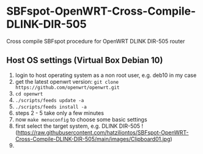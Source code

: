 # SBFspot-OpenWRT-Cross-Compile-DLINK-DIR-505
Cross compile SBFspot procedure for OpenWRT DLINK DIR-505 router

## Host OS settings (Virtual Box Debian 10)

1. login to host operating system as a non root user, e.g. deb10 in my case
2. get the latest openwrt version: `git clone https://github.com/openwrt/openwrt.git`
3. `cd openwrt`
4. `./scripts/feeds update -a`
5. `./scripts/feeds install -a`
6. steps 2 - 5 take only a few minutes
7. now `make menuconfig` to choose some basic settings
8. first select the target system, e.g. DLINK DIR-505
!(https://raw.githubusercontent.com/hatziliontos/SBFspot-OpenWRT-Cross-Compile-DLINK-DIR-505/main/images/Clipboard01.jpg)
9. 

